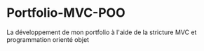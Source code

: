 # Portfolio-MVC-POO
La développement de mon portfolio à l'aide de la stricture MVC et programmation orienté objet
